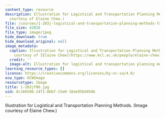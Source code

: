```yaml
---
content_type: resource
description: Illustration for Logistical and Transportation Planning Methods. (Image
  courtesy of Elaine Chew.)
file: /courses/1-203j-logistical-and-transportation-planning-methods-fall-2006/8c16650624f18bbf15e018ae956d456b_1-203jf06.jpg
file_size: 42826
file_type: image/jpeg
hide_download: true
hide_download_original: null
image_metadata:
  caption: Illustration for Logistical and Transportation Planning Methods. (Image
    courtesy of [Elaine Chew](https://www.kcl.ac.uk/people/elaine-chew).)
  credit: ''
  image-alt: Illustration for logistical and transportation planning methods.
learning_resource_types: []
license: https://creativecommons.org/licenses/by-nc-sa/4.0/
ocw_type: OCWImage
resourcetype: Image
title: 1-203jf06.jpg
uid: 8c166506-24f1-8bbf-15e0-18ae956d456b
---
```

Illustration for Logistical and Transportation Planning Methods. (Image courtesy of Elaine Chew.)